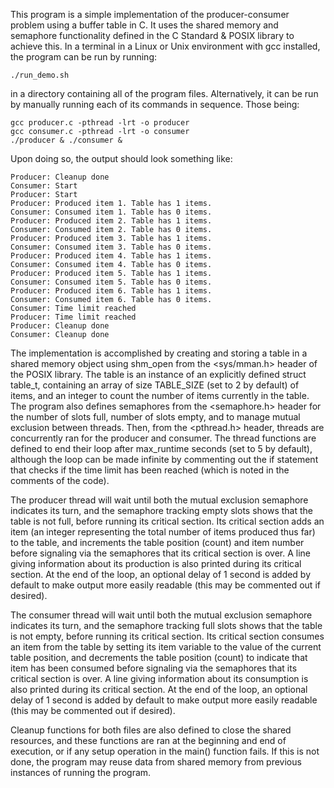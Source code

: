 This program is a simple implementation of the producer-consumer problem using a buffer table in C. It uses the shared memory and semaphore functionality defined in the C Standard & POSIX library to achieve this. In a terminal in a Linux or Unix environment with gcc installed, the program can be run by running:
```
./run_demo.sh
```
in a directory containing all of the program files. Alternatively, it can be run by manually running each of its commands in sequence. Those being:
```
gcc producer.c -pthread -lrt -o producer
gcc consumer.c -pthread -lrt -o consumer
./producer & ./consumer &
```
Upon doing so, the output should look something like:
```
Producer: Cleanup done
Consumer: Start
Producer: Start
Producer: Produced item 1. Table has 1 items.
Consumer: Consumed item 1. Table has 0 items.
Producer: Produced item 2. Table has 1 items.
Consumer: Consumed item 2. Table has 0 items.
Producer: Produced item 3. Table has 1 items.
Consumer: Consumed item 3. Table has 0 items.
Producer: Produced item 4. Table has 1 items.
Consumer: Consumed item 4. Table has 0 items.
Producer: Produced item 5. Table has 1 items.
Consumer: Consumed item 5. Table has 0 items.
Producer: Produced item 6. Table has 1 items.
Consumer: Consumed item 6. Table has 0 items.
Consumer: Time limit reached
Producer: Time limit reached
Producer: Cleanup done
Consumer: Cleanup done
```
The implementation is accomplished by creating and storing a table in a shared memory object using shm_open from the <sys/mman.h> header of the POSIX library. The table is an instance of an explicitly defined struct table_t, containing an array of size TABLE_SIZE (set to 2 by default) of items, and an integer to count the number of items currently in the table. The program also defines semaphores from the <semaphore.h> header for the number of slots full, number of slots empty, and to manage mutual exclusion between threads. Then, from the <pthread.h> header, threads are concurrently ran for the producer and consumer. The thread functions are defined to end their loop after max_runtime seconds (set to 5 by default), although the loop can be made infinite by commenting out the if statement that checks if the time limit has been reached (which is noted in the comments of the code).

The producer thread will wait until both the mutual exclusion semaphore indicates its turn, and the semaphore tracking empty slots shows that the table is not full, before running its critical section. Its critical section adds an item (an integer representing the total number of items produced thus far) to the table, and increments the table position (count) and item number before signaling via the semaphores that its critical section is over. A line giving information about its production is also printed during its critical section. At the end of the loop, an optional delay of 1 second is added by default to make output more easily readable (this may be commented out if desired).

The consumer thread will wait until both the mutual exclusion semaphore indicates its turn, and the semaphore tracking full slots shows that the table is not empty, before running its critical section. Its critical section consumes an item from the table by setting its item variable to the value of the current table position, and decrements the table position (count) to indicate that item has been consumed before signaling via the semaphores that its critical section is over. A line giving information about its consumption is also printed during its critical section. At the end of the loop, an optional delay of 1 second is added by default to make output more easily readable (this may be commented out if desired).

Cleanup functions for both files are also defined to close the shared resources, and these functions are ran at the beginning and end of execution, or if any setup operation in the main() function fails. If this is not done, the program may reuse data from shared memory from previous instances of running the program.
